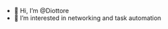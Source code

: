 - 👋 Hi, I’m @Diottore
- 👀 I’m interested in networking and task automation

<!---
Diottore/Diottore is a ✨ special ✨ repository because its `README.md` (this file) appears on your GitHub profile.
You can click the Preview link to take a look at your changes.
--->
